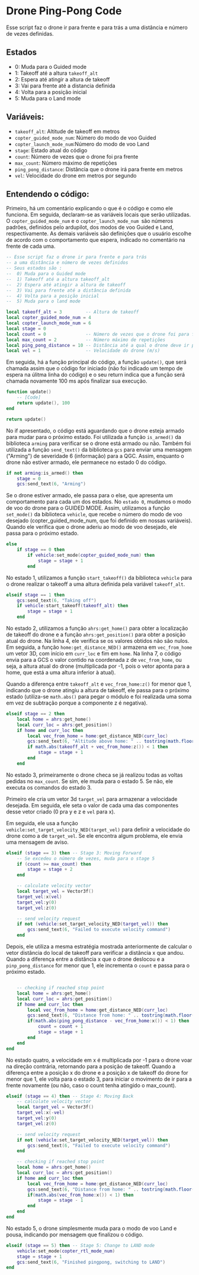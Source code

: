 # Drone Ping-Pong Code

Esse script faz o drone ir para frente e para trás a uma distância e número de vezes definidas.

## Estados
-  0:  Muda para o Guided mode
-  1:  Takeoff até a altura `takeoff_alt` 
-  2:  Espera até atingir a altura de takeoff
-  3:  Vai para frente até a distancia definida
-  4:  Volta para a posição inicial
-  5:  Muda para o Land mode

## Variáveis:
- `takeoff_alt`: Altitude de takeoff em metros
- `copter_guided_mode_num`: Número do modo de voo Guided
- `copter_launch_mode_num`:Número do modo de voo Land
- `stage`: Estado atual do código
- `count`: Número de vezes que o drone foi pra frente
- `max_count`: Número máximo de repetições
- `ping_pong_distance`: Distância que o drone irá para frente em metros
- `vel`: Velocidade do drone em metros por segundo

## Entendendo o código:

Primeiro, há um comentário explicando o que é o código e como ele funciona. Em seguida, declaram-se as variáveis locais que serão utilizadas.
 O `copter_guided_mode_num` e o `copter_launch_mode_num `são números padrões, definidos pelo ardupilot, dos modos de voo Guided e Land, respectivamente. As demais variáveis são definições que o usuário escolhe de acordo com o comportamento que espera, indicado no comentário na frente de cada uma.

```lua
-- Esse script faz o drone ir para frente e para trás
-- a uma distância e número de vezes definidos
-- Seus estados são :
--  0) Muda para o Guided mode
--  1) Takeoff até a altura takeoff_alt 
--  2) Espera até atingir a altura de takeoff
--  3) Vai para frente até a distância definida
--  4) Volta para a posição inicial
--  5) Muda para o land mode

local takeoff_alt = 3         -- Altura de takeoff
local copter_guided_mode_num = 4
local copter_launch_mode_num = 6
local stage = 0
local count = 0               -- Número de vezes que o drone foi para frente
local max_count = 2           -- Número máximo de repetições
local ping_pong_distance = 10 -- Distância até a qual o drone deve ir para frente (m)
local vel = 1                 -- Velocidade do drone (m/s)

```


Em seguida, há a função principal do código, a função `update()`, que será chamada assim que o código for iniciado (não foi indicado um tempo de espera na úlitma linha do código) e o seu return indica que a função será chamada novamente 100 ms após finalizar sua execução.

```lua
function update()
    -- [Code]
    return update(), 100
end

return update()
```


No if apresentado, o código está aguardando que o drone esteja armado para mudar para o próximo estado. Foi utilizada a função `is_armed()` da biblioteca `arming` para verificar se o drone está armado ou não. Também foi utilizada a função `send_text()` da biblioteca `gcs` para enviar uma mensagem ("Arming") de severidade 6 (informação) para a QGC. Assim, enquanto o drone não estiver armado, ele permanece no estado 0 do código.

``` lua
if not arming:is_armed() then
    stage = 0
    gcs:send_text(6, "Arming")
```

Se o drone estiver armado, ele passa para o else, que apresenta um comportamento para cada um dos estados. 
No `estado 0`, mudamos o modo de voo do drone para o GUIDED MODE. Assim, utilizamos a função `set_mode()` da biblioteca `vehicle`, que recebe o número do modo de voo desejado (copter_guided_mode_num, que foi definido em nossas variáveis). Quando ele verifica que o drone aderiu ao modo de voo desejado, ele passa para o próximo estado.

``` lua
else
    if stage == 0 then
        if vehicle:set_mode(copter_guided_mode_num) then 
            stage = stage + 1
        end
``` 
No estado 1, utilizamos a função `start_takeoff()` da biblioteca `vehicle` para o drone realizar o takeoff a uma altura definida pela variável `takeoff_alt`.

``` lua
elseif stage == 1 then
    gcs:send_text(6, "Taking off")
    if vehicle:start_takeoff(takeoff_alt) then
        stage = stage + 1
    end
``` 

No estado 2, utilizamos a função `ahrs:get_home()` para obter a localização de takeoff do drone e a função `ahrs:get_position()` para obter a posição atual do drone. Na linha 4, ele verifica se os valores obtidos não são nulos. Em seguida, a função `home:get_distance_NED()` armazena em `vec_from_home` um vetor 3D, com início em `curr_loc` e fim em `home`. Na linha 7, o código envia para a GCS o valor contido na coordenada z de `vec_from_home`, ou seja, a altura atual do drone (multiplicada por -1, pois o vetor aponta para a home, que está a uma altura inferior à atual).

Quando a diferença entre `takeoff_alt` e `vec_from_home:z()` for menor que 1, indicando que o drone atingiu a altura de takeoff, ele passa para o próximo estado (utiliza-se `math.abs()` para pegar o módulo e foi realizada uma soma em vez de subtração porque a componente z é negativa).

``` lua
elseif stage == 2 then
    local home = ahrs:get_home()
    local curr_loc = ahrs:get_position()
    if home and curr_loc then 
        local vec_from_home = home:get_distance_NED(curr_loc)
        gcs:send_text(6, "Altitude above home: " .. tostring(math.floor(-vec_from_home:z())))
        if math.abs(takeoff_alt + vec_from_home:z()) < 1 then
            stage = stage + 1
        end
    end
``` 

No estado 3, primeiramente o drone checa se já realizou todas as voltas pedidas no `max_count`. Se sim, ele muda para o estado 5. Se não, ele executa os comandos do estado 3.

Primeiro ele cria um vetor 3d `target_vel` para armazenar a velocidade desejada. Em seguida, ele seta o valor de cada uma das componentes desse vetor criado (0 pra y e z e `vel` para x).

Em seguida, ele usa a função `vehicle:set_target_velocity_NED(target_vel)` para definir a velocidade do drone como a de `target_vel`. Se ele encontra algum problema, ele envia uma mensagem de aviso.


``` lua
elseif (stage == 3) then -- Stage 3: Moving Forward
    -- Se excedeu o número de vezes, muda para o stage 5
    if (count >= max_count) then
        stage = stage + 2
    end

    -- calculate velocity vector
    local target_vel = Vector3f()
    target_vel:x(vel)
    target_vel:y(0)
    target_vel:z(0)

    -- send velocity request
    if not (vehicle:set_target_velocity_NED(target_vel)) then
        gcs:send_text(6, "Failed to execute velocity command")
    end

``` 

Depois, ele utiliza a mesma estratégia mostrada anteriormente de calcular o vetor distância do local de takeoff para verificar a distância x que andou. Quando a diferença entre a distância x que o drone deslocou e a `pinp_pong_distance` for menor que 1, ele incrementa o `count` e passa para o próximo estado.
``` lua

    -- checking if reached stop point
    local home = ahrs:get_home()
    local curr_loc = ahrs:get_position()
    if home and curr_loc then 
        local vec_from_home = home:get_distance_NED(curr_loc)
        gcs:send_text(6, "Distance from home: " .. tostring(math.floor(vec_from_home:x())))
        if(math.abs(ping_pong_distance - vec_from_home:x()) < 1) then
            count = count + 1
            stage = stage + 1
        end
    end
end

``` 
No estado quatro, a velocidade em x é multiplicada por -1 para o drone voar na direção contrária, retornando para a posição de takeoff. Quando a diferença entre a posição x do drone e a posição x de takeoff do drone for menor que 1, ele volta para o estado 3, para iniciar o movimento de ir para a frente novamente (ou não, caso o count tenha atingido o max_count).

``` lua
elseif (stage == 4) then -- Stage 4: Moving Back
    -- calculate velocity vector
    local target_vel = Vector3f()
    target_vel:x(-vel)
    target_vel:y(0)
    target_vel:z(0)

    -- send velocity request
    if not (vehicle:set_target_velocity_NED(target_vel)) then
        gcs:send_text(6, "Failed to execute velocity command")
    end

    -- checking if reached stop point
    local home = ahrs:get_home()
    local curr_loc = ahrs:get_position()
    if home and curr_loc then 
        local vec_from_home = home:get_distance_NED(curr_loc)
        gcs:send_text(6, "Distance from home: " .. tostring(math.floor(vec_from_home:x())))
        if(math.abs(vec_from_home:x()) < 1) then
            stage = stage - 1
        end
    end
end

``` 
No estado 5, o drone simplesmente muda para o modo de voo Land e pousa, indicando por mensagem que finalizou o código.
``` lua
elseif (stage == 5) then -- Stage 5: Change to LAND mode
    vehicle:set_mode(copter_rtl_mode_num)
    stage = stage + 1
    gcs:send_text(6, "Finished pingpong, switching to LAND")
end

``` 


